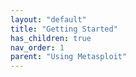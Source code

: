```yaml
---
layout: "default"
title: "Getting Started"
has_children: true
nav_order: 1
parent: "Using Metasploit"
---
```

